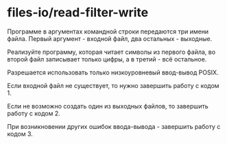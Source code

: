 # files-io/read-filter-write

Программе в аргументах командной строки передаются три имени файла. Первый аргумент - входной файл, два остальных -
выходные.

Реализуйте программу, которая читает символы из первого файла, во второй файл записывает только цифры, а в третий - всё
остальное.

Разрешается использовать только низкоуровневый ввод-вывод POSIX.

Если входной файл не существует, то нужно завершить работу с кодом 1.

Если не возможно создать один из выходных файлов, то завершить работу с кодом 2.

При возникновении других ошибок ввода-вывода - завершить работу с кодом 3.
